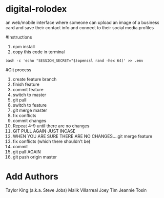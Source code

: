 # digital-rolodex
an web/mobile interface where someone can upload an image of a business card and save their contact info and connect to their social media profiles

#Instructions

1. npm install
2. copy this code in terminal

```
bash -c 'echo "SESSION_SECRET="$(openssl rand -hex 64)' >> .env
```

#Git process
1. create feature branch
2. finish feature
3. commit feature
4. switch to master
5. git pull
6. switch to feature
7. git merge master
8. fix conflicts
9. commit changes
10. Repeat 4-9 until there are no changes
11. GIT PULL AGAIN JUST INCASE
12. WHEN YOU ARE SURE THERE ARE NO CHANGES....git merge feature
13. fix conflicts (which there shouldn't be)
14. commit
15. git pull AGAIN
16. git push origin master

# Add Authors
Taylor King (a.k.a. Steve Jobs)
Malik Villarreal
Joey
Tim
Jeannie
Tosin
